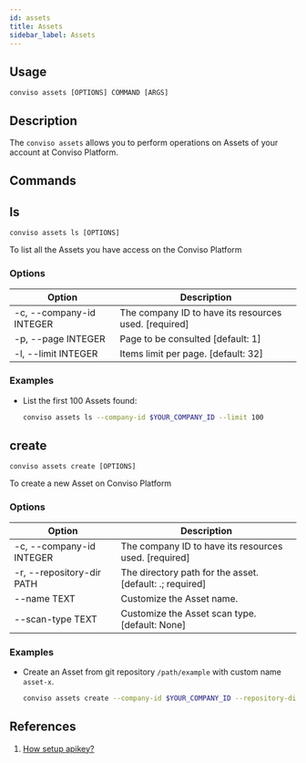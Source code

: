 ```yaml
---
id: assets
title: Assets
sidebar_label: Assets
---
```


## Usage

`conviso assets [OPTIONS] COMMAND [ARGS]`

## Description

The `conviso assets` allows you to perform operations on Assets of your account at Conviso Platform.

## Commands

## ls

`conviso assets ls [OPTIONS]`

To list all the Assets you have access on the Conviso Platform

### Options

| Option                   | Description                                           |
| ------------------------ | ----------------------------------------------------- |
| -c, --company-id INTEGER | The company ID to have its resources used. [required] |
| -p, --page INTEGER       | Page to be consulted  [default: 1]                    |
| -l, --limit INTEGER      | Items limit per page.  [default: 32]                  |


### Examples

* List the first 100 Assets found:

  ```sh
  conviso assets ls --company-id $YOUR_COMPANY_ID --limit 100
  ```

## create

`conviso assets create [OPTIONS]`

To create a new Asset on Conviso Platform

### Options

| Option                    | Description                                               |
| ------------------------- | --------------------------------------------------------- |
| -c, --company-id INTEGER  | The company ID to have its resources used. [required]     |
| -r, --repository-dir PATH | The directory path for the asset.  [default: .; required] |
| --name TEXT               | Customize the Asset name.                                 |
| --scan-type TEXT          | Customize the Asset scan type.  [default: None]           |


### Examples

* Create an Asset from git repository `/path/example` with custom name `asset-x`.

  ```sh
  conviso assets create --company-id $YOUR_COMPANY_ID --repository-dir ~/path/example --name asset-x
  ```

## References

1. [How setup apikey?](http://localhost:3001/cli/authentication)
<!-- 2. [How find company ID?](#TBD)  -->